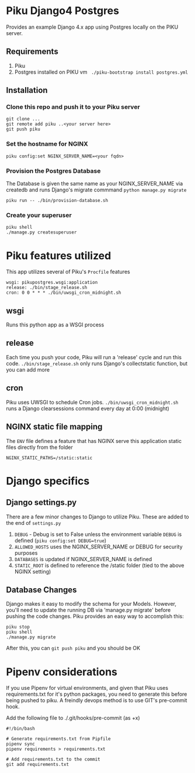# Piku Django4 Postgres

Provides an example Django 4.x app using Postgres locally on the PIKU server.

## Requirements
1. Piku
2. Postgres installed on PIKU vm
    ``` ./piku-bootstrap install postgres.yml```

## Installation
### Clone this repo and push it to your Piku server
```
git clone ...
git remote add piku ..<your server here>    
git push piku
```
### Set the hostname for NGINX
```
piku config:set NGINX_SERVER_NAME=<your fqdn>
```
### Provision the Postgres Database  
The Database is given the same name as your NGINX_SERVER_NAME via createdb and runs Django's migrate commmand ```python manage.py migrate```
```
piku run -- ./bin/provision-database.sh
```

### Create your superuser
```
piku shell
./manage.py createsuperuser
```


# Piku features utilized
This app utilizes several of Piku's ```Procfile``` features
```
wsgi: pikupostgres.wsgi:application
release: ./bin/stage_release.sh
cron: 0 0 * * * ./bin/uwsgi_cron_midnight.sh
```
## wsgi
Runs this python app as a WSGI process

## release
Each time you push your code, Piku will run a 'release' cycle and run this code.  ```./bin/stage_release.sh``` only runs Django's collectstatic function, but you can add more

## cron
Piku uses UWSGI to schedule Cron jobs.  ```./bin/uwsgi_cron_midnight.sh``` runs a Django clearsessions command every day at 0:00 (midnight)

## NGINX static file mapping
The ```ENV``` file defines a feature that has NGINX serve this application static files directly from the folder
```
NGINX_STATIC_PATHS=/static:static
```
# Django specifics

## Django settings.py

There are a few minor changes to Django to utilize Piku.  These are added to the end of ```settings.py```
1. ```DEBUG``` - Debug is set to False unless the environment variable ```DEBUG``` is defined (```piku config:set DEBUG=true```)
2. ```ALLOWED_HOSTS```  uses the NGINX_SERVER_NAME or DEBUG for security purposes
3. ```DATABASES``` is updated if NGINX_SERVER_NAME is defined
4. ```STATIC_ROOT``` is defined to reference the /static folder (tied to the above NGINX setting)

## Database Changes
Django makes it easy to modify the schema for your Models.  However, you'll need to update the running DB via 'manage.py migrate' before pushing the code changes.  Piku provides an easy way to accomplish this:

```
piku stop
piku shell 
./manage.py migrate
```
After this, you can ```git push piku``` and you should be OK  

# Pipenv considerations
If you use Pipenv for virtual environments, and given that Piku uses requirements.txt for it's python packages, you need to generate this before being pushed to piku.  A freindly devops method is to use GIT's pre-commit hook.

Add the following file to ./.git/hooks/pre-commit (as +x)
```
#!/bin/bash

# Generate requirements.txt from Pipfile
pipenv sync
pipenv requirements > requirements.txt

# Add requirements.txt to the commit
git add requirements.txt
```
